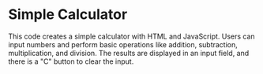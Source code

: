 # Simple Calculator
This code creates a simple calculator with HTML and JavaScript. Users can input numbers and perform basic operations like addition, subtraction, multiplication, and division. The results are displayed in an input field, and there is a "C" button to clear the input.
